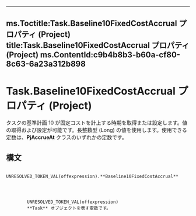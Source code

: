 

---
ms.Toctitle:Task.Baseline10FixedCostAccrual プロパティ (Project)
title:Task.Baseline10FixedCostAccrual プロパティ (Project)
ms.ContentId:c9b4b8b3-b60a-cf80-8c63-6a23a312b898
---
# Task.Baseline10FixedCostAccrual プロパティ (Project)




タスクの基準計画 10 が固定コストを計上する時期を取得または設定します。値の取得および設定が可能です。長整数型 (Long) の値を使用します。使用できる定数は、**PjAccrueAt** クラスのいずれかの定数です。

## 構文

            UNRESOLVED_TOKEN_VAL(offexpression).**Baseline10FixedCostAccrual**




            UNRESOLVED_TOKEN_VAL(offexpression)
            **Task** オブジェクトを表す変数です。





